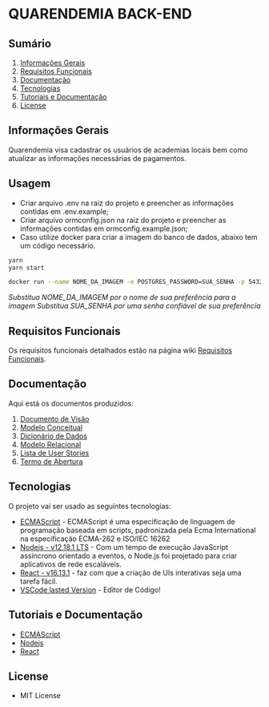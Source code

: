 # QUARENDEMIA BACK-END

## Sumário

1. [Informações Gerais]()
2. [Requisitos Funcionais]()
3. [Documentação](##Documentação)
4. [Tecnologias]()
5. [Tutoriais e Documentação]()
6. [License](#license)

## Informações Gerais

Quarendemia visa cadastrar os usuários de academias locais bem como atualizar as informações necessárias de pagamentos.

## Usagem

- Criar arquivo .env na raiz do projeto e preencher as informações contidas em .env.example;
- Criar arquivo ormconfig.json na raiz do projeto e preencher as informações contidas em ormconfig.example.json;
- Caso utilize docker para criar a imagem do banco de dados, abaixo tem um código necessário.

```bash
yarn
yarn start
```

```bash
docker run --name NOME_DA_IMAGEM -e POSTGRES_PASSWORD=SUA_SENHA -p 5432:5432 -d postgres
```

*Substitua NOME_DA_IMAGEM por o nome de sua preferência para a imagem*
*Substitua SUA_SENHA por uma senha confiável de sua preferência*

## Requisitos Funcionais

Os requisitos funcionais detalhados estão na página wiki [Requisitos Funcionais](docs/docVisao.md).

## Documentação

Aqui está os documentos produzidos:

1. [Documento de Visão](docs/docVisao.md)
2. [Modelo Conceitual](docs/modConceitual.md)
3. [Dicionário de Dados](docs/dicionarioDados.md)
4. [Modelo Relacional](docs/modRelacional.md)
5. [Lista de User Stories](docs/listaUserStories.md)
6. [Termo de Abertura](docs/termAbertura.md)

## Tecnologias

O projeto vai ser usado as seguintes tecnologias:

- [ECMAScript](https://developer.mozilla.org/pt-BR/docs/Aprender/JavaScript) - ECMAScript é uma especificação de linguagem de programação baseada em scripts, padronizada pela Ecma International na especificação ECMA-262 e ISO/IEC 16262
- [Nodejs - v12.18.1 LTS](https://nodejs.org/pt-br/) - Com um tempo de execução JavaScript assíncrono orientado a eventos, o Node.js foi projetado para criar aplicativos de rede escaláveis.
- [React - v16.13.1](https://pt-br.reactjs.org/) - faz com que a criação de UIs interativas seja uma tarefa fácil.
- [VSCode lasted Version]() - Editor de Código!

## Tutoriais e Documentação

- [ECMAScript](https://developer.mozilla.org/pt-BR/docs/Aprender/JavaScript)
- [Nodejs](https://nodejs.org/en/docs/)
- [React](https://pt-br.reactjs.org/tutorial/tutorial.html)

## License

- MIT License
